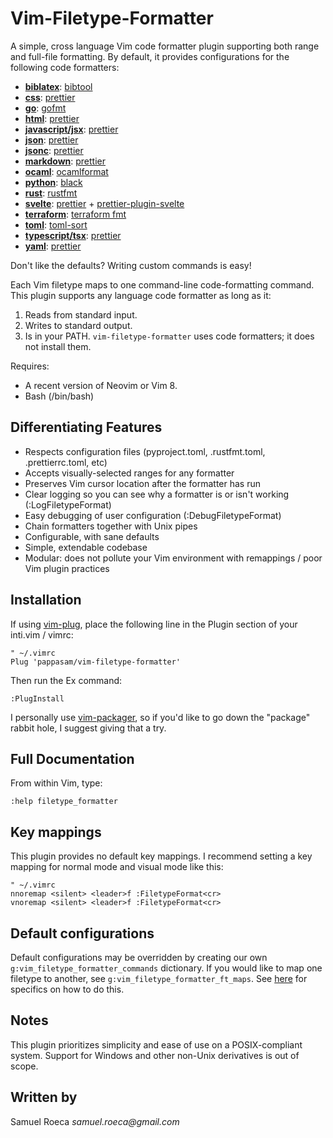 # Vim-Filetype-Formatter

A simple, cross language Vim code formatter plugin supporting both range and full-file formatting. By default, it provides configurations for the following code formatters:

- [**biblatex**](http://www.bibtex.org/): [bibtool](https://ctan.org/pkg/bibtool)
- [**css**](https://developer.mozilla.org/en-US/docs/Web/CSS): [prettier](https://prettier.io/)
- [**go**](https://golang.org/): [gofmt](https://golang.org/cmd/gofmt/)
- [**html**](https://developer.mozilla.org/en-US/docs/Web/HTML): [prettier](https://prettier.io/)
- [**javascript/jsx**](https://developer.mozilla.org/en-US/docs/Web/JavaScript): [prettier](https://prettier.io/)
- [**json**](https://json.org/): [prettier](https://prettier.io/)
- [**jsonc**](https://komkom.github.io/): [prettier](https://prettier.io/)
- [**markdown**](https://en.wikipedia.org/wiki/Markdown): [prettier](https://prettier.io/)
- [**ocaml**](https://ocaml.org/): [ocamlformat](https://github.com/ocaml-ppx/ocamlformat)
- [**python**](https://www.python.org/): [black](https://github.com/python/black)
- [**rust**](https://www.rust-lang.org/): [rustfmt](https://github.com/rust-lang/rustfmt)
- [**svelte**](https://svelte.dev/): [prettier](https://prettier.io/) + [prettier-plugin-svelte](https://github.com/UnwrittenFun/prettier-plugin-svelte)
- [**terraform**](https://www.terraform.io/): [terraform fmt](https://www.terraform.io/docs/commands/fmt.html)
- [**toml**](https://github.com/toml-lang/toml): [toml-sort](https://github.com/pappasam/toml-sort)
- [**typescript/tsx**](https://www.typescriptlang.org/): [prettier](https://prettier.io/)
- [**yaml**](https://yaml.org/): [prettier](https://prettier.io/)

Don't like the defaults? Writing custom commands is easy!

Each Vim filetype maps to one command-line code-formatting command. This plugin supports any language code formatter as long as it:

1. Reads from standard input.
2. Writes to standard output.
3. Is in your PATH. `vim-filetype-formatter` uses code formatters; it does not install them.

Requires:

- A recent version of Neovim or Vim 8.
- Bash (/bin/bash)

## Differentiating Features

- Respects configuration files (pyproject.toml, .rustfmt.toml, .prettierrc.toml, etc)
- Accepts visually-selected ranges for any formatter
- Preserves Vim cursor location after the formatter has run
- Clear logging so you can see why a formatter is or isn't working (:LogFiletypeFormat)
- Easy debugging of user configuration (:DebugFiletypeFormat)
- Chain formatters together with Unix pipes
- Configurable, with sane defaults
- Simple, extendable codebase
- Modular: does not pollute your Vim environment with remappings / poor Vim plugin practices

## Installation

If using [vim-plug](https://github.com/junegunn/vim-plug), place the following line in the Plugin section of your inti.vim / vimrc:

```vim
" ~/.vimrc
Plug 'pappasam/vim-filetype-formatter'
```

Then run the Ex command:

```vim
:PlugInstall
```

I personally use [vim-packager](https://github.com/kristijanhusak/vim-packager), so if you'd like to go down the "package" rabbit hole, I suggest giving that a try.

## Full Documentation

From within Vim, type:

```vim
:help filetype_formatter
```

## Key mappings

This plugin provides no default key mappings. I recommend setting a key mapping for normal mode and visual mode like this:

```vim
" ~/.vimrc
nnoremap <silent> <leader>f :FiletypeFormat<cr>
vnoremap <silent> <leader>f :FiletypeFormat<cr>
```

## Default configurations

Default configurations may be overridden by creating our own `g:vim_filetype_formatter_commands` dictionary. If you would like to map one filetype to another, see `g:vim_filetype_formatter_ft_maps`. See [here](./doc/filetype_formatter.txt) for specifics on how to do this.

## Notes

This plugin prioritizes simplicity and ease of use on a POSIX-compliant system. Support for Windows and other non-Unix derivatives is out of scope.

## Written by

Samuel Roeca _samuel.roeca@gmail.com_
